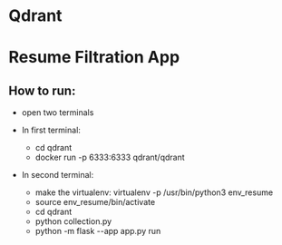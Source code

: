 # Qdrant
# Resume Filtration App

## How to run:

- open two terminals
- In first terminal:
  - cd qdrant
  - docker run -p 6333:6333 qdrant/qdrant

- In second terminal:
  - make the virtualenv: virtualenv -p /usr/bin/python3 env_resume
  - source env_resume/bin/activate
  - cd qdrant
  - python collection.py
  - python -m flask --app app.py run
